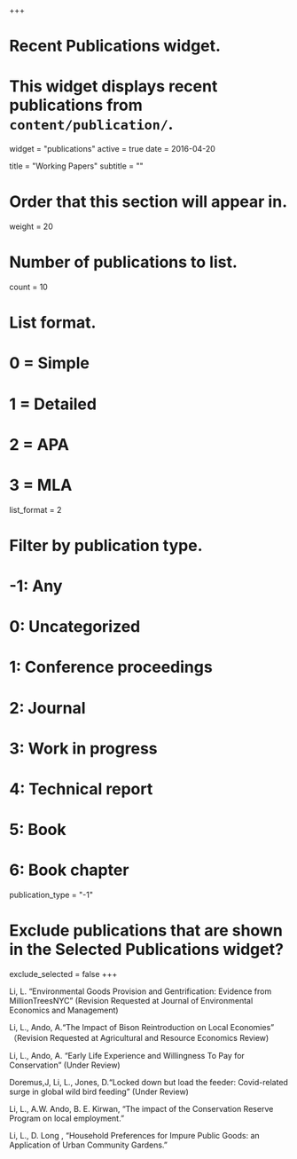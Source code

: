 +++
# Recent Publications widget.
# This widget displays recent publications from `content/publication/`.
widget = "publications"
active = true
date = 2016-04-20

title = "Working Papers"
subtitle = ""

# Order that this section will appear in.
weight = 20

# Number of publications to list.
count = 10

# List format.
#   0 = Simple
#   1 = Detailed
#   2 = APA
#   3 = MLA
list_format = 2

# Filter by publication type.
# -1: Any
#  0: Uncategorized
#  1: Conference proceedings
#  2: Journal
#  3: Work in progress
#  4: Technical report
#  5: Book
#  6: Book chapter
publication_type = "-1"

# Exclude publications that are shown in the Selected Publications widget?
exclude_selected = false
+++

Li, L. “Environmental Goods Provision and Gentrification: Evidence from MillionTreesNYC” (Revision Requested at Journal of Environmental Economics and Management)

Li, L., Ando, A.“The Impact of Bison Reintroduction on Local Economies” （Revision Requested at Agricultural and Resource Economics Review)

Li, L., Ando, A. “Early Life Experience and Willingness To Pay for Conservation” (Under Review)

Doremus,J, Li, L., Jones, D.“Locked down but load the feeder: Covid-related surge in global wild bird feeding” (Under Review)

Li, L., A.W. Ando, B. E. Kirwan, “The impact of the Conservation Reserve Program on local employment.”

Li, L., D. Long , “Household Preferences for Impure Public Goods: an Application of Urban Community Gardens.”

